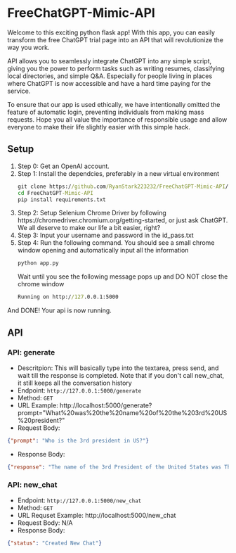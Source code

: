 <h1> FreeChatGPT-Mimic-API </h1>

Welcome to this exciting python flask app! With this app, you can easily transform the free ChatGPT trial page into an API that will revolutionize the way you work.

API allows you to seamlessly integrate ChatGPT into any simple script, giving you the power to perform tasks such as writing resumes, classifying local directories, and simple Q&A.
Especially for people living in places where ChatGPT is now accessible and have a hard time paying for the service. 

To ensure that our app is used ethically, we have intentionally omitted the feature of automatic login, preventing individuals from making mass requests. 
Hope you all value the importance of responsible usage and allow everyone to make their life slightly easier with this simple hack.

<h2> Setup </h2>

<ol>
<li>Step 0: Get an OpenAI account.</li>
<li>Step 1: Install the dependcies, preferably in a new virtual environment

</li>

   ```bat
   git clone https://github.com/RyanStark223232/FreeChatGPT-Mimic-API/
   cd FreeChatGPT-Mimic-API
   pip install requirements.txt
   ```
   
<li>Step 2: Setup Selenium Chrome Driver by following https://chromedriver.chromium.org/getting-started, or just ask ChatGPT. 
We all deserve to make our life a bit easier, right?</li>
<li>Step 3: Input your username and password in the id_pass.txt </li>
<li>Step 4: Run the following command. You should see a small chrome window opening and automatically input all the information </li>
   
```bat
python app.py
```
   
Wait until you see the following message pops up and DO NOT close the chrome window

```bat
Running on http://127.0.0.1:5000
```
   
</ol>

And DONE! Your api is now running.

<h2>API</h2>

<h3>API: generate</h3>

* Descritpion: This will basically type into the textarea, press send, and wait till the response is completed. Note that if you don't call new_chat, 
it still keeps all the conversation history <br />
* Endpoint: `http://127.0.0.1:5000/generate` <br />
* Method: `GET` <br />
* URL Example: http://localhost:5000/generate?prompt="What%20was%20the%20name%20of%20the%203rd%20US%20president?"
* Request Body:

```json
{"prompt": "Who is the 3rd president in US?"} 
```

* Response Body:

```json
{"response": "The name of the 3rd President of the United States was Thomas Jefferson. He served as the President from 1801 to 1809, after being elected in the 1800 presidential election. Jefferson was one of the Founding Fathers of the United States, and is known for his role in drafting the Declaration of Independence."}
```

<h3>API: new_chat</h3>

* Endpoint: `http://127.0.0.1:5000/new_chat` <br />
* Method: `GET` <br />
* URL Requset Example: http://localhost:5000/new_chat
* Request Body: N/A <br />
* Response Body:

```json
{"status": "Created New Chat"}
```
